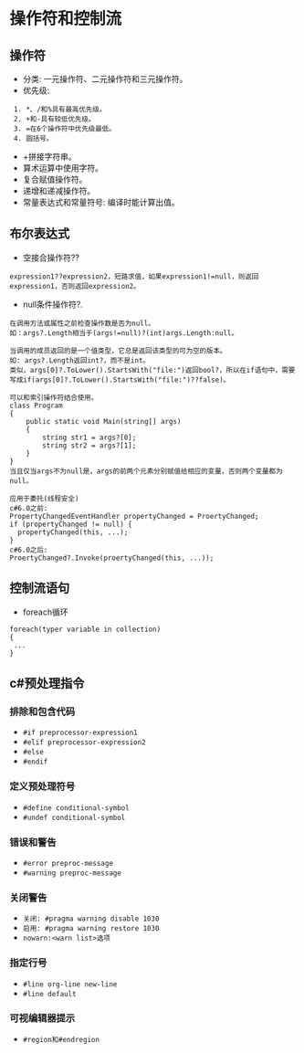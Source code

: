 
# 操作符和控制流

## 操作符

* 分类: 一元操作符、二元操作符和三元操作符。
* 优先级:
```
 1. *、/和%具有最高优先级。
 2. +和-具有较低优先级。
 3. =在6个操作符中优先级最低。
 4. 圆括号。
```
* +拼接字符串。
* 算术运算中使用字符。
* 复合赋值操作符。
* 递增和递减操作符。
* 常量表达式和常量符号: 编译时能计算出值。


## 布尔表达式

* 空接合操作符??
```
expression1??expression2，短路求值，如果expression1!=null，则返回expression1，否则返回expression2。
```
* null条件操作符?.
```
在调用方法或属性之前检查操作数是否为null。
如：args?.Length相当于(args!=null)?(int)args.Length:null。
```
```
当调用的成员返回的是一个值类型，它总是返回该类型的可为空的版本。
如: args?.Length返回int?，而不是int。
类似，args[0]?.ToLower().StartsWith("file:")返回bool?，所以在if语句中，需要写成if(args[0]?.ToLower().StartsWith("file:")??false)。
```
```
可以和索引操作符结合使用。
class Program
{
    public static void Main(string[] args)
    {
        string str1 = args?[0];
        string str2 = args?[1];
    }
}
当且仅当args不为null是，args的前两个元素分别赋值给相应的变量，否则两个变量都为null。
```
```
应用于委托(线程安全)
c#6.0之前:
PropertyChangedEventHandler propertyChanged = ProertyChanged;
if (propertyChanged != null) {
  propertyChanged(this, ...);
}
c#6.0之后: 
ProertyChanged?.Invoke(proertyChanged(this, ...));
```

## 控制流语句

* foreach循环
```
foreach(typer variable in collection)
{
 ...
}
```

## c#预处理指令

### 排除和包含代码

* `#if preprocessor-expression1`
* `#elif preprocessor-expression2`
* `#else`
* `#endif`

### 定义预处理符号

* `#define conditional-symbol`
* `#undef conditional-symbol`

### 错误和警告

* `#error preproc-message`
* `#warning preproc-message`

### 关闭警告

* `关闭: #pragma warning disable 1030`
* `启用: #pragma warning restore 1030`
* `nowarn:<warn list>选项`

### 指定行号

* `#line org-line new-line`
* `#line default`


### 可视编辑器提示

* `#region和#endregion`





